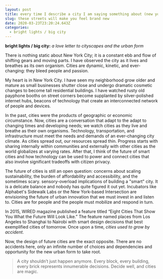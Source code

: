 ```yaml
---
layout: post
title: every time I describe a city I am saying something about (new york)
slug: these streets will make you feel brand new
date: 2020-03-23T23:20:24.643Z
categories:
  - bright lights / big city
---
```

**bright lights / big city:** *a love letter to cityscapes and the urban form*

There is nothing static about New York City; it is a constant ebb and flow of shifting gears and moving parts. I have observed the city as it lives and breathes as its own organism. Cities are dynamic, kinetic, and ever-changing: they bleed people and passion. 

<!-- more -->

My heart is in New York City. I have seen my neighborhood grow older and mature as small businesses shutter close and undergo dramatic cosmetic changes to become tall residential buildings. I have watched rusty old payphone booths on street corners become supplanted by silver-polished internet hubs, beacons of technology that create an interconnected network of people and devices. 

In the past, cities were the products of geographic or economic circumstance. Now, cities are a conversation that adapt to the adapt to changing times and developing needs; we watch cities as they live and breathe as their own organisms. Technology, transportation, and infrastructure must meet the needs and demands of an ever-changing city climate. As cities spread out, our resources spread thin. Progress starts with sharing internally within communities and externally with other cities as the world globalizes at varying rates. After that, I think of the future of smart cities and how technology can be used to power and connect cities that also involve significant tradeoffs with citizen privacy. 

The future of cities is still an open question: concerns about scaling sustainability, the burden of affordability and accessibility, and the sometimes scary. sensory-overload implications of building a "smart" city. It is a delicate balance and nobody has quite figured it out yet. Incubators like Alphabet's Sidewalk Labs or the New York-based Intersection are envisioning the future of urban innovation that we must invest in and listen to. Cities are for people and the people must mobilize and respond in turn.

In 2015, WIRED magazine published a feature titled “Eight Cities That Show You What the Future Will Look Like.” The feature named places from Los Angeles to Shanghai to Nairobi with smart design decisions that best exemplified cities of tomorrow. Once upon a time, *cities used to grow by accident*.

Now, the design of future cities are the exact opposite. There are no accidents here, only an infinite number of choices and dependencies and opportunity for the new urban form to take root. 

> A city shouldn’t just happen anymore. Every block, every building, every brick represents innumerable decisions. Decide well, and cities are magic.